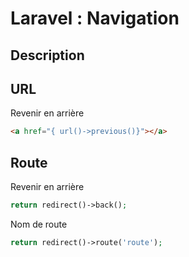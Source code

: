 # Laravel : Navigation

## Description

## URL

Revenir en arrière

```html
<a href="{ url()->previous()}"></a>
```

## Route

Revenir en arrière

```php
return redirect()->back();
```

Nom de route

```php
return redirect()->route('route');
```

